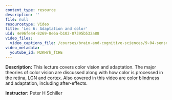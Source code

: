 ```yaml
---
content_type: resource
description: ''
file: null
resourcetype: Video
title: 'Lec 6: Adaptation and color'
uid: 4e96fe44-8269-8e6a-b102-07395b532a88
video_files:
  video_captions_file: /courses/brain-and-cognitive-sciences/9-04-sensory-systems-fall-2013/lecture-videos/lec-6-adaptation-and-color/M2KHrh_fCHE.vtt
video_metadata:
  youtube_id: M2KHrh_fCHE
---
```


**Description:** This lecture covers color vision and adaptation. The major theories of color vision are discussed along with how color is processed in the retina, LGN and cortex. Also covered in this video are color blindness and adaptation, including after-effects.

**Instructor:** Peter H Schiller